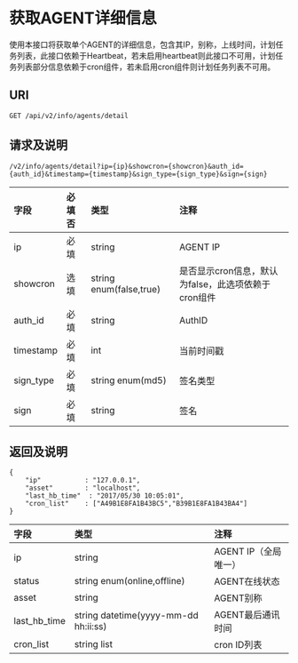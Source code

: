# 获取AGENT详细信息

使用本接口将获取单个AGENT的详细信息，包含其IP，别称，上线时间，计划任务列表，此接口依赖于Heartbeat，若未启用heartbeat则此接口不可用，计划任务列表部分信息依赖于cron组件，若未启用cron组件则计划任务列表不可用。

## URI

```
GET /api/v2/info/agents/detail
```

## 请求及说明

```
/v2/info/agents/detail?ip={ip}&showcron={showcron}&auth_id={auth_id}&timestamp={timestamp}&sign_type={sign_type}&sign={sign}
```

| **字段** | **必填否** | **类型** | **注释** |
| :--- | :--- | :--- | :--- |
| ip | 必填 | string | AGENT IP |
| showcron | 选填 | string enum\(false,true\) | 是否显示cron信息，默认为false，此选项依赖于cron组件 |
| auth\_id | 必填 | string | AuthID |
| timestamp | 必填 | int | 当前时间戳 |
| sign\_type | 必填 | string enum\(md5\) | 签名类型 |
| sign | 必填 | string | 签名 |

## 返回及说明

```
{
    "ip"           : "127.0.0.1",
    "asset"        : "localhost",
    "last_hb_time"  : "2017/05/30 10:05:01",
    "cron_list"    : ["A49B1E8FA1B43BC5","B39B1E8FA1B43BA4"]
}
```

| **字段** | **类型** | **注释** |
| :--- | :--- | :--- |
| ip | string | AGENT IP（全局唯一） |
| status | string enum\(online,offline\) | AGENT在线状态 |
| asset | string | AGENT别称 |
| last\_hb\_time | string datetime\(yyyy-mm-dd hh:ii:ss\) | AGENT最后通讯时间 |
| cron\_list | string list | cron ID列表 |




